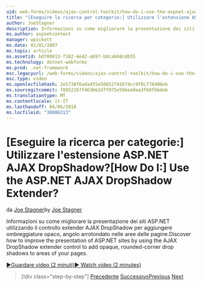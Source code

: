 ```yaml
---
uid: web-forms/videos/ajax-control-toolkit/how-do-i-use-the-aspnet-ajax-dropshadow-extender
title: "[Eseguire la ricerca per categorie:] Utilizzare l'estensione ASP.NET AJAX DropShadow? | Microsoft Docs"
author: JoeStagner
description: Informazioni su come migliorare la presentazione dei siti ASP.NET utilizzando il controllo extender AJAX DropShadow aggiungere aree o ombreggiature opaco, angolo arrotondato...
ms.author: aspnetcontent
manager: wpickett
ms.date: 02/01/2007
ms.topic: article
ms.assetid: bd700813-f302-4e42-a697-b8cab68cdb55
ms.technology: dotnet-webforms
ms.prod: .net-framework
msc.legacyurl: /web-forms/videos/ajax-control-toolkit/how-do-i-use-the-aspnet-ajax-dropshadow-extender
msc.type: video
ms.openlocfilehash: 2e5738f6ada455e50652741674cc9f0c778400eb
ms.sourcegitcommit: f8852267f463b62d7f975e56bea9aa3f68fbbdeb
ms.translationtype: MT
ms.contentlocale: it-IT
ms.lasthandoff: 04/06/2018
ms.locfileid: "30886313"
---
```

<a name="how-do-i-use-the-aspnet-ajax-dropshadow-extender"></a><span data-ttu-id="a8e42-104">[Eseguire la ricerca per categorie:] Utilizzare l'estensione ASP.NET AJAX DropShadow?</span><span class="sxs-lookup"><span data-stu-id="a8e42-104">[How Do I:] Use the ASP.NET AJAX DropShadow Extender?</span></span>
====================
<span data-ttu-id="a8e42-105">da [Joe Stagner](https://github.com/JoeStagner)</span><span class="sxs-lookup"><span data-stu-id="a8e42-105">by [Joe Stagner](https://github.com/JoeStagner)</span></span>

<span data-ttu-id="a8e42-106">Informazioni su come migliorare la presentazione dei siti ASP.NET utilizzando il controllo extender AJAX DropShadow per aggiungere ombreggiature opaco, angolo arrotondato nelle aree delle pagine.</span><span class="sxs-lookup"><span data-stu-id="a8e42-106">Discover how to improve the presentation of ASP.NET sites by using the AJAX DropShadow extender control to add opaque, rounded-corner drop shadows to areas of your pages.</span></span>

[<span data-ttu-id="a8e42-107">&#9654;Guardare video (2 minuti)</span><span class="sxs-lookup"><span data-stu-id="a8e42-107">&#9654; Watch video (2 minutes)</span></span>](https://channel9.msdn.com/Blogs/ASP-NET-Site-Videos/how-do-i-use-the-aspnet-ajax-dropshadow-extender)

> [!div class="step-by-step"]
> <span data-ttu-id="a8e42-108">[Precedente](how-do-i-use-the-aspnet-ajax-togglebutton-extender.md)
> [Successivo](how-do-i-use-the-aspnet-ajax-passwordstrength-extender.md)</span><span class="sxs-lookup"><span data-stu-id="a8e42-108">[Previous](how-do-i-use-the-aspnet-ajax-togglebutton-extender.md)
[Next](how-do-i-use-the-aspnet-ajax-passwordstrength-extender.md)</span></span>

